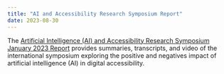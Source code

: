 ```yaml
---
title: "AI and Accessibility Research Symposium Report"
date: 2023-08-30
---
```


The [Artificial Intelligence (AI) and Accessibility Research Symposium January 2023 Report](https://www.w3.org/WAI/research/ai2023/) provides summaries, transcripts, and video of the international symposium exploring the positive and negatives impact of artificial intelligence (AI) in digital accessibility.
